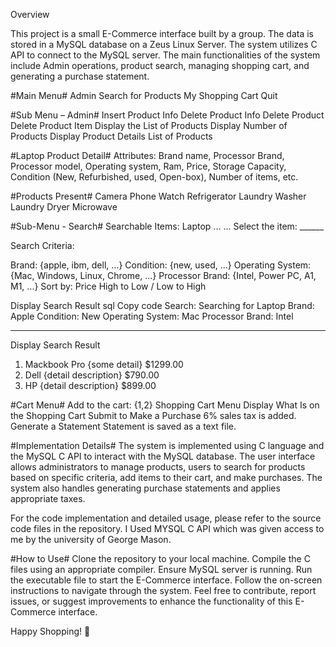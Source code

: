 Overview

This project is a small E-Commerce interface built by a group. The data is stored in a MySQL database on a Zeus Linux Server. The system utilizes C API to connect to the MySQL server. The main functionalities of the system include Admin operations, product search, managing shopping cart, and generating a purchase statement.

#Main Menu#
Admin
Search for Products
My Shopping Cart
Quit

#Sub Menu – Admin#
Insert Product Info
Delete Product Info
Delete Product
Delete Product Item
Display the List of Products
Display Number of Products
Display Product Details
List of Products


#Laptop Product Detail#
Attributes: Brand name, Processor Brand, Processor model, Operating system, Ram, Price, Storage Capacity, Condition (New, Refurbished, used, Open-box), Number of items, etc.


#Products Present#
Camera
Phone
Watch
Refrigerator
Laundry Washer
Laundry Dryer
Microwave


#Sub-Menu - Search#
Searchable Items:
Laptop
...
...
Select the item: ______

Search Criteria:

Brand: {apple, ibm, dell, ...}
Condition: {new, used, ...}
Operating System: {Mac, Windows, Linux, Chrome, ...}
Processor Brand: {Intel, Power PC, A1, M1, ...}
Sort by: Price High to Low / Low to High

Display Search Result
sql
Copy code
Search: Searching for Laptop
Brand: Apple
Condition: New
Operating System: Mac
Processor Brand: Intel

-----------------------------------
Display Search Result
1. Mackbook Pro {some detail} $1299.00
2. Dell {detail description} $790.00
3. HP {detail description} $899.00

#Cart Menu#
Add to the cart: {1,2}
Shopping Cart Menu
Display What Is on the Shopping Cart
Submit to Make a Purchase
6% sales tax is added.
Generate a Statement
Statement is saved as a text file.


#Implementation Details#
The system is implemented using C language and the MySQL C API to interact with the MySQL database. The user interface allows administrators to manage products, users to search for products based on specific criteria, add items to their cart, and make purchases. The system also handles generating purchase statements and applies appropriate taxes.

For the code implementation and detailed usage, please refer to the source code files in the repository.
I Used MYSQL C API which was given access to me by the university of George Mason.

#How to Use#
Clone the repository to your local machine.
Compile the C files using an appropriate compiler.
Ensure MySQL server is running.
Run the executable file to start the E-Commerce interface.
Follow the on-screen instructions to navigate through the system.
Feel free to contribute, report issues, or suggest improvements to enhance the functionality of this E-Commerce interface.

Happy Shopping! 🛒
